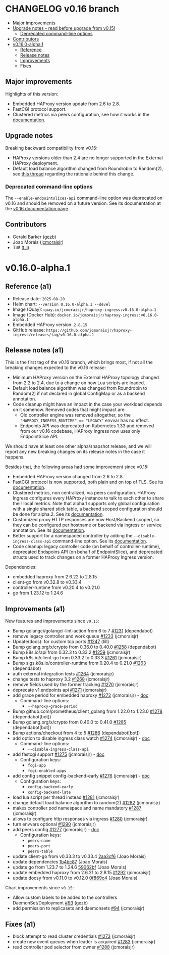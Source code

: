 # CHANGELOG v0.16 branch

* [Major improvements](#major-improvements)
* [Upgrade notes - read before upgrade from v0.15!](#upgrade-notes)
  * [Deprecated command-line options](#deprecated-command-line-options)
* [Contributors](#contributors)
* [v0.16.0-alpha.1](#v0160-alpha1)
  * [Reference](#reference-a1)
  * [Release notes](#release-notes-a1)
  * [Improvements](#improvements-a1)
  * [Fixes](#fixes-a1)

## Major improvements

Highlights of this version:

* Embedded HAProxy version update from 2.6 to 2.8.
* FastCGI protocol support.
* Clustered metrics via peers configuration, see how it works in the [documentation](https://haproxy-ingress.github.io/v0.16/docs/configuration/keys/#peers).

## Upgrade notes

Breaking backward compatibility from v0.15:

* HAProxy versions older than 2.4 are no longer supported in the External HAProxy deployment.
* Default load balance algorithm changed from Roundrobin to Random(2), see [this thread](https://www.mail-archive.com/haproxy@formilux.org/msg46011.html) regarding the rationale behind this change.

### Deprecated command-line options

The `--enable-endpointslices-api` command-line option was deprecated on v0.16 and should be removed on a future version. See its documentation at the [v0.16 documentation page](https://haproxy-ingress.github.io/v0.16/docs/configuration/command-line/#enable-endpointslices-api).

## Contributors

* Gerald Barker ([gezb](https://github.com/gezb))
* Joao Morais ([jcmoraisjr](https://github.com/jcmoraisjr))
* Till! ([till](https://github.com/till))

# v0.16.0-alpha.1

## Reference (a1)

* Release date: `2025-08-20`
* Helm chart: `--version 0.16.0-alpha.1 --devel`
* Image (Quay): `quay.io/jcmoraisjr/haproxy-ingress:v0.16.0-alpha.1`
* Image (Docker Hub): `docker.io/jcmoraisjr/haproxy-ingress:v0.16.0-alpha.1`
* Embedded HAProxy version: `2.8.15`
* GitHub release: `https://github.com/jcmoraisjr/haproxy-ingress/releases/tag/v0.16.0-alpha.1`

## Release notes (a1)

This is the first tag of the v0.16 branch, which brings most, if not all the breaking changes expected to the v0.16 release:

- Minimum HAProxy version on the External HAProxy topology changed from 2.2 to 2.4, due to a change on how Lua scripts are loaded.
- Default load balance algorithm was changed from Roundrobin to Random(2) if not declared in global ConfigMap or as a backend annotation.
- Code cleanup might have an impact in the case your workload depends on it somehow. Removed codes that might impact are:
  - Old controller engine was removed altogether, so the `"HAPROXY_INGRESS_RUNTIME" == "LEGACY"` envvar has no effect.
  - Endpoints API was deprecated on Kubernetes 1.33 and removed from our v0.16 codebase, HAProxy Ingress now uses only EndpointSlice API.

We should have at least one other alpha/snapshot release, and we will report any new breaking changes on its release notes in the case it happens.

Besides that, the following areas had some improvement since v0.15:

- Embedded HAProxy version changed from 2.6 to 2.8.
- FastCGI protocol is now supported, both plain and on top of TLS. See its [documentation](https://haproxy-ingress.github.io/v0.16/docs/configuration/keys/#fastcgi).
- Clustered metrics, non centralized, via peers configuration. HAProxy Ingress configures every HAProxy instance to talk to each other to share their local metrics. Note that alpha.1 supports only global configuration with a single shared stick table, a backend scoped configuration should be done for alpha.2. See its [documentation](https://haproxy-ingress.github.io/v0.16/docs/configuration/keys/#peers).
- Customized proxy HTTP responses are now Host/Backend scoped, so they can be configured per hostname or backend via ingress or service annotation. See its [documentation](https://haproxy-ingress.github.io/v0.16/docs/configuration/keys/#http-response).
- Better support for a namespaced controller by adding the `--disable-ingress-class-api` command-line option. See its [documentation](https://haproxy-ingress.github.io/v0.16/docs/configuration/command-line/#ingress-class).
- Code cleanup: legacy controller code (on behalf of controller-runtime), deprecated Endspoins API (on behalf of EndpointSlice), and deprecated structs used to track changes on a former HAProxy Ingress version.

Dependencies:

- embedded haproxy from 2.6.22 to 2.8.15
- client-go from v0.32.8 to v0.33.4
- controller-runtime from v0.20.4 to v0.21.0
- go from 1.23.12 to 1.24.6

## Improvements (a1)

New features and improvements since `v0.15`:

* Bump golangci/golangci-lint-action from 6 to 7 [#1231](https://github.com/jcmoraisjr/haproxy-ingress/pull/1231) (dependabot)
* remove legacy controller and work queue [#1233](https://github.com/jcmoraisjr/haproxy-ingress/pull/1233) (jcmoraisjr)
* Update(docs): for custom tcp ports [#1247](https://github.com/jcmoraisjr/haproxy-ingress/pull/1247) (till)
* Bump golang.org/x/crypto from 0.36.0 to 0.40.0 [#1258](https://github.com/jcmoraisjr/haproxy-ingress/pull/1258) (dependabot)
* Bump k8s.io/api from 0.32.3 to 0.33.2 [#1259](https://github.com/jcmoraisjr/haproxy-ingress/pull/1259) (jcmoraisjr)
* Bump k8s.io/client-go from 0.33.2 to 0.33.3 [#1261](https://github.com/jcmoraisjr/haproxy-ingress/pull/1261) (jcmoraisjr)
* Bump sigs.k8s.io/controller-runtime from 0.20.4 to 0.21.0 [#1263](https://github.com/jcmoraisjr/haproxy-ingress/pull/1263) (dependabot)
* auth external integration tests [#1264](https://github.com/jcmoraisjr/haproxy-ingress/pull/1264) (jcmoraisjr)
* change tests to haproxy 3.2 [#1268](https://github.com/jcmoraisjr/haproxy-ingress/pull/1268) (jcmoraisjr)
* remove fields used by the former tracking [#1270](https://github.com/jcmoraisjr/haproxy-ingress/pull/1270) (jcmoraisjr)
* deprecate v1.endpoints api [#1271](https://github.com/jcmoraisjr/haproxy-ingress/pull/1271) (jcmoraisjr)
* add grace period for embedded haproxy [#1272](https://github.com/jcmoraisjr/haproxy-ingress/pull/1272) (jcmoraisjr) - [doc](https://haproxy-ingress.github.io/v0.16/docs/configuration/command-line/#haproxy-grace-period)
  * Command-line options:
    * `--haproxy-grace-period`
* Bump github.com/prometheus/client_golang from 1.22.0 to 1.23.0 [#1278](https://github.com/jcmoraisjr/haproxy-ingress/pull/1278) (dependabot[bot])
* Bump golang.org/x/crypto from 0.40.0 to 0.41.0 [#1285](https://github.com/jcmoraisjr/haproxy-ingress/pull/1285) (dependabot[bot])
* Bump actions/checkout from 4 to 5 [#1286](https://github.com/jcmoraisjr/haproxy-ingress/pull/1286) (dependabot[bot])
* add option to disable ingress class watch [#1274](https://github.com/jcmoraisjr/haproxy-ingress/pull/1274) (jcmoraisjr) - [doc](https://haproxy-ingress.github.io/v0.16/docs/configuration/command-line/#ingress-class)
  * Command-line options:
    * `--disable-ingress-class-api`
* add fastcgi support [#1275](https://github.com/jcmoraisjr/haproxy-ingress/pull/1275) (jcmoraisjr) - [doc](https://haproxy-ingress.github.io/v0.16/docs/configuration/keys/#fastcgi)
  * Configuration keys:
    * `fcgi-app`
    * `fcgi-enabled-apps`
* add config snippet config-backend-early [#1276](https://github.com/jcmoraisjr/haproxy-ingress/pull/1276) (jcmoraisjr) - [doc](https://haproxy-ingress.github.io/v0.16/docs/configuration/keys/#configuration-snippet)
  * Configuration keys:
    * `config-backend-early`
    * `config-backend-late`
* load lua script per thread instead [#1281](https://github.com/jcmoraisjr/haproxy-ingress/pull/1281) (jcmoraisjr)
* change default load balance algorithm to random(2) [#1282](https://github.com/jcmoraisjr/haproxy-ingress/pull/1282) (jcmoraisjr)
* makes controller pod namespace and name mandatory [#1287](https://github.com/jcmoraisjr/haproxy-ingress/pull/1287) (jcmoraisjr)
* allows to configure http responses via ingress [#1280](https://github.com/jcmoraisjr/haproxy-ingress/pull/1280) (jcmoraisjr)
* turn envvars optional [#1290](https://github.com/jcmoraisjr/haproxy-ingress/pull/1290) (jcmoraisjr)
* add peers config [#1277](https://github.com/jcmoraisjr/haproxy-ingress/pull/1277) (jcmoraisjr) - [doc](https://haproxy-ingress.github.io/v0.16/docs/configuration/keys/#peers)
  * Configuration keys:
    * `peers-name`
    * `peers-port`
    * `peers-table`
* update client-go from v0.33.3 to v0.33.4 [2aa3cf6](https://github.com/jcmoraisjr/haproxy-ingress/commit/2aa3cf6da0939453bbcb202fde2484286e6ed5a2) (Joao Morais)
* update dependencies [1b4bc87](https://github.com/jcmoraisjr/haproxy-ingress/commit/1b4bc876d7e46a1d7ac99f949b424d3edd8fac47) (Joao Morais)
* update go from 1.23.7 to 1.24.6 [59062bf](https://github.com/jcmoraisjr/haproxy-ingress/commit/59062bfffa17ff69afbe009bc95f18a56c42792e) (Joao Morais)
* update embedded haproxy from 2.6.21 to 2.8.15 [#1292](https://github.com/jcmoraisjr/haproxy-ingress/pull/1292) (jcmoraisjr)
* update docsy from v0.11.0 to v0.12.0 [0f869c4](https://github.com/jcmoraisjr/haproxy-ingress/commit/0f869c4bfc10c5a10e55cb22b6b30e3a90185c98) (Joao Morais)

Chart improvements since `v0.15`:

* Allow custom labels to be added to the controllers DaemonSet/Deployment [#93](https://github.com/haproxy-ingress/charts/pull/93) (gezb)
* add permission to replicasets and daemonsets [#94](https://github.com/haproxy-ingress/charts/pull/94) (jcmoraisjr)

## Fixes (a1)

* block attempt to read cluster credentials [#1273](https://github.com/jcmoraisjr/haproxy-ingress/pull/1273) (jcmoraisjr)
* create new event queues when leader is acquired [#1283](https://github.com/jcmoraisjr/haproxy-ingress/pull/1283) (jcmoraisjr)
* read controller pod selector from owner [#1288](https://github.com/jcmoraisjr/haproxy-ingress/pull/1288) (jcmoraisjr)
